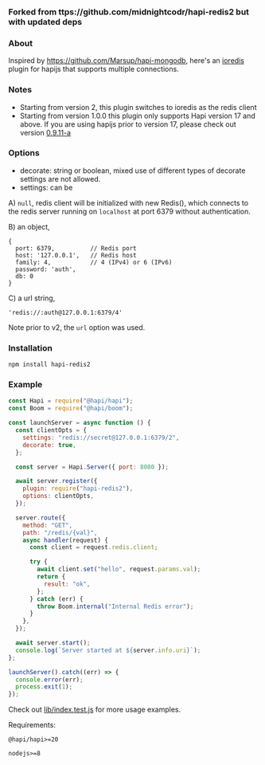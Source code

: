 ### Forked from ttps://github.com/midnightcodr/hapi-redis2 but with updated deps

### About

Inspired by https://github.com/Marsup/hapi-mongodb, here's an [ioredis](https://github.com/luin/ioredis) plugin for hapijs that supports multiple connections.

### Notes

- Starting from version 2, this plugin switches to ioredis as the redis client
- Starting from version 1.0.0 this plugin only supports Hapi version 17 and above. If you are using hapijs prior to version 17, please check out version [0.9.11-a](https://github.com/midnightcodr/hapi-redis2/tree/0.9.11-a)

### Options

- decorate: string or boolean, mixed use of different types of decorate settings are not allowed.
- settings: can be

A) `null`, redis client will be initialized with new Redis(), which connects to the redis server running on `localhost` at port 6379 without authentication.

B) an object,

```
{
  port: 6379,          // Redis port
  host: '127.0.0.1',   // Redis host
  family: 4,           // 4 (IPv4) or 6 (IPv6)
  password: 'auth',
  db: 0
}
```

C) a url string,

```
'redis://:auth@127.0.0.1:6379/4'
```

Note prior to v2, the `url` option was used.

### Installation

```
npm install hapi-redis2
```

### Example

```javascript
const Hapi = require("@hapi/hapi");
const Boom = require("@hapi/boom");

const launchServer = async function () {
  const clientOpts = {
    settings: "redis://secret@127.0.0.1:6379/2",
    decorate: true,
  };

  const server = Hapi.Server({ port: 8080 });

  await server.register({
    plugin: require("hapi-redis2"),
    options: clientOpts,
  });

  server.route({
    method: "GET",
    path: "/redis/{val}",
    async handler(request) {
      const client = request.redis.client;

      try {
        await client.set("hello", request.params.val);
        return {
          result: "ok",
        };
      } catch (err) {
        throw Boom.internal("Internal Redis error");
      }
    },
  });

  await server.start();
  console.log(`Server started at ${server.info.uri}`);
};

launchServer().catch((err) => {
  console.error(err);
  process.exit(1);
});
```

Check out [lib/index.test.js](lib/index.test.js) for more usage examples.

Requirements:

    @hapi/hapi>=20

    nodejs>=8
